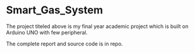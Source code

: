 # Smart_Gas_System

The project titeled above is my final year academic project which is built on Arduino UNO with few peripheral.

The complete report and source code is in repo.
